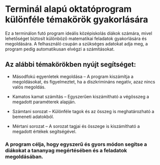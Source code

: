 # Terminál alapú oktatóprogram különféle témakörök gyakorlására

Ez a terminálon futó program ideális középiskolás diákok számára, mivel lehetőséget biztosít különböző matematikai feladatok gyakorlására és megoldására. A felhasználó csupán a szükséges adatokat adja meg, a program pedig automatikusan elvégzi a számításokat.

## Az alábbi témakörökben nyújt segítséget:

- Másodfokú egyenletek megoldása – A program kiszámítja a megoldásokat, és figyelmeztet, ha a diszkrimináns negatív, azaz nincs valós megoldás.

- Kamatos kamat számítás – Egyszerűen kiszámítható a végösszeg a megadott paraméterek alapján.

- Számtani sorozat – Különféle tagok és az összeg is meghatározható a bemeneti adatokból.

- Mértani sorozat – A sorozat tagjai és összege is kiszámítható a megadott értékek segítségével.

### A program célja, hogy egyszerű és gyors módon segítse a diákokat a tananyag megértésében és a feladatok megoldásában.